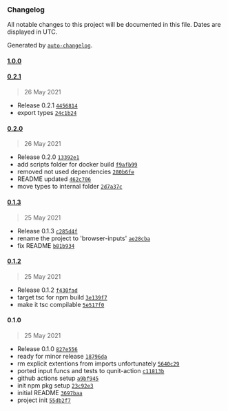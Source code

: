 ### Changelog

All notable changes to this project will be documented in this file. Dates are displayed in UTC.

Generated by [`auto-changelog`](https://github.com/CookPete/auto-changelog).

#### [1.0.0](https://github.com/izelnakri/browser-inputs/compare/0.2.1...1.0.0)

#### [0.2.1](https://github.com/izelnakri/browser-inputs/compare/0.2.0...0.2.1)

> 26 May 2021

- Release 0.2.1 [`4456814`](https://github.com/izelnakri/browser-inputs/commit/44568144f919e61192ddafce21dfbdeced995b3c)
- export types [`24c1b24`](https://github.com/izelnakri/browser-inputs/commit/24c1b24bf83e1c048e2023fc153eacebcbbf6f63)

#### [0.2.0](https://github.com/izelnakri/browser-inputs/compare/0.1.3...0.2.0)

> 26 May 2021

- Release 0.2.0 [`13392e1`](https://github.com/izelnakri/browser-inputs/commit/13392e147fe3544f80bd8fb817e1fb409d4dce5e)
- add scripts folder for docker build [`f9afb99`](https://github.com/izelnakri/browser-inputs/commit/f9afb99cc4265ec8d97d5079acf77829388b7d4f)
- removed not used dependencies [`280b6fe`](https://github.com/izelnakri/browser-inputs/commit/280b6fe8f48a806bb34accb50557b82303dec6e6)
- README updated [`462c706`](https://github.com/izelnakri/browser-inputs/commit/462c706fb86dd84655d345634b25b810904ed516)
- move types to internal folder [`2d7a37c`](https://github.com/izelnakri/browser-inputs/commit/2d7a37c5f73040f499980668d870ce87df933717)

#### [0.1.3](https://github.com/izelnakri/browser-inputs/compare/0.1.2...0.1.3)

> 25 May 2021

- Release 0.1.3 [`c285d4f`](https://github.com/izelnakri/browser-inputs/commit/c285d4f3e96b90f648e22fb81f571a058a9287cb)
- rename the project to 'browser-inputs' [`ae28cba`](https://github.com/izelnakri/browser-inputs/commit/ae28cba3ca7ea63d80673f9dc4323dd0ee9537f3)
- fix README [`b81b934`](https://github.com/izelnakri/browser-inputs/commit/b81b934d030d3269ad610a7cd01b8e9cf2cc8752)

#### [0.1.2](https://github.com/izelnakri/browser-inputs/compare/0.1.0...0.1.2)

> 25 May 2021

- Release 0.1.2 [`f430fad`](https://github.com/izelnakri/browser-inputs/commit/f430fad9df46bd7179dedca98585950765c81606)
- target tsc for npm build [`3e139f7`](https://github.com/izelnakri/browser-inputs/commit/3e139f75397c1cde8181989f71c3a0a5b2a75eed)
- make it tsc compilable [`5e517f0`](https://github.com/izelnakri/browser-inputs/commit/5e517f0533799abc763979c0c51f73b7e0c6c553)

#### 0.1.0

> 25 May 2021

- Release 0.1.0 [`827e556`](https://github.com/izelnakri/browser-inputs/commit/827e556daadf1f3045b263333068aa90651501ca)
- ready for minor release [`18796da`](https://github.com/izelnakri/browser-inputs/commit/18796dafc2dd95d125beea644ecb2fccac0c9bac)
- rm explicit extentions from imports unfortunately [`5640c29`](https://github.com/izelnakri/browser-inputs/commit/5640c291c62bdca270a9115fc57fa76b87cdc421)
- ported input funcs and tests to qunit-action [`c11813b`](https://github.com/izelnakri/browser-inputs/commit/c11813b86b716ab9dfbf791ba9691dcaddc10071)
- github actions setup [`a9bf945`](https://github.com/izelnakri/browser-inputs/commit/a9bf945f1099ab02fc59db10578fa8ee5ebc3f8c)
- init npm pkg setup [`23c92e3`](https://github.com/izelnakri/browser-inputs/commit/23c92e3a41c1b8dac24555cd4bf2ec589f7bcc68)
- initial README [`3697baa`](https://github.com/izelnakri/browser-inputs/commit/3697baafee46f3ba0c304f2ba2fd6188d50f2799)
- project init [`55db2f7`](https://github.com/izelnakri/browser-inputs/commit/55db2f71cc495d0ba71590c87132b98273d8f76b)
